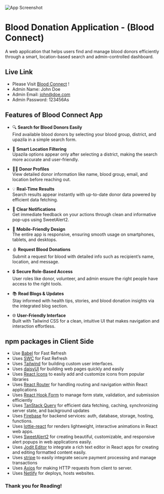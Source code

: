 ![App Screenshot](https://i.ibb.co/r2YDdhpr/blood-connect-white-logo-nobg.png)

# Blood Donation Application - (Blood Connect)

A web application that helps users find and manage blood donors efficiently through a smart, location-based search and admin-controlled dashboard.

## Live Link

- Please Visit [Blood Connect](https://bloodconnect-3e8aa.web.app/) !
- Admin Name: John Doe
- Admin Email: john@doe.com
- Admin Password: 123456As

## Features of Blood Connect App

- 🔍 **Search for Blood Donors Easily**  
  Find available blood donors by selecting your blood group, district, and upazila in a simple search form.

- 📍 **Smart Location Filtering**  
  Upazila options appear only after selecting a district, making the search more accurate and user-friendly.

- 🧑‍💻 **Donor Profiles**  
  View detailed donor information like name, blood group, email, and location before reaching out.

- 💡 **Real-Time Results**  
  Search results appear instantly with up-to-date donor data powered by efficient data fetching.

- 💬 **Clear Notifications**  
  Get immediate feedback on your actions through clean and informative pop-ups using SweetAlert2.

- 📱 **Mobile-Friendly Design**  
  The entire app is responsive, ensuring smooth usage on smartphones, tablets, and desktops.

- 🩸 **Request Blood Donations**  
  Submit a request for blood with detailed info such as recipient’s name, location, and message.

- 🔒 **Secure Role-Based Access**  
  User roles like donor, volunteer, and admin ensure the right people have access to the right tools.

- 📚 **Read Blogs & Updates**  
  Stay informed with health tips, stories, and blood donation insights via the integrated blog section.

- 🌐 **User-Friendly Interface**  
  Built with Tailwind CSS for a clean, intuitive UI that makes navigation and interaction effortless.

## npm packages in Client Side

- Use [Babel](https://babeljs.io/) for Fast Refresh
- Uses [SWC](https://swc.rs/) for Fast Refresh
- Uses [Tailwind](https://tailwindcss.com/) for building custom user interfaces.
- Uses [daisyUI](https://daisyui.com/) for building web pages quickly and easily
- Uses [React Icons](https://react-icons.github.io/react-icons/) to easily add and customize icons from popular libraries
- Uses [React Router](https://reactrouter.com/) for handling routing and navigation within React applications
- Uses [React Hook Form](https://react-hook-form.com/) to manage form state, validation, and submission efficiently
- Uses [TanStack Query](https://tanstack.com/query/latest) for efficient data fetching, caching, synchronizing server state, and background updates
- Uses [Firebase](https://firebase.google.com/) for backend services: auth, database, storage, hosting, functions.
- Uses [lottie-react](https://lottiereact.com/) for renders lightweight, interactive animations in React web apps.
- Uses [SweetAlert2](https://sweetalert2.github.io/) for creating beautiful, customizable, and responsive alert popups in web applications easily.
- Uses [Jodit Editor](https://xdsoft.net/jodit/) to integrate a rich text editor in React apps for creating and editing formatted content easily.
- Uses [stripe](https://stripe.com/) to easily integrate secure payment processing and manage transactions
- Uses [Axios](https://axios-http.com/) for making HTTP requests from client to server. 
- Uses [Netlify](https://www.netlify.com/) for deploys, hosts websites. 

### Thank you for Reading!